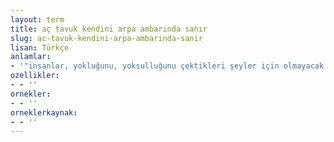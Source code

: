```yaml
---
layout: term
title: aç tavuk kendini arpa ambarında sanır
slug: ac-tavuk-kendini-arpa-ambarinda-sanir
lisan: Türkçe
anlamlar:
- '"insanlar, yokluğunu, yoksulluğunu çektikleri şeyler için olmayacak hayaller, düşler kurar" anlamında kullanılan bir söz'
ozellikler:
- - ''
ornekler:
- - ''
orneklerkaynak:
- - ''
---
```

